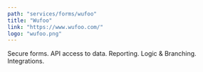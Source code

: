 ```yaml
---
path: "services/forms/wufoo"
title: "Wufoo"
link: "https://www.wufoo.com/"
logo: "wufoo.png"
---
```


Secure forms. API access to data. Reporting. Logic & Branching. Integrations.
